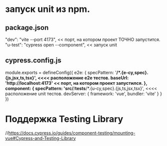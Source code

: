 # запуск unit из npm.

## package.json
"dev": "vite --port 4173",               << порт, на котором проект ТОЧНО запустится.
"u-test": "cypress open --component",     << запуск unit


## cypress.config.js
module.exports = defineConfig({
  e2e: {
    specPattern: '**/*.{e-cy,spec}.{js,jsx,ts,tsx}',             <<<<  расположение e2e тестов.
    baseUrl: 'http://localhost:4173'                     << порт, на котором проект запустился.
  },
  component: {
    specPattern: 'src/**/__tests__/*.{u-cy,spec}.{js,ts,jsx,tsx}',        <<<<  расположение unit тестов.
    devServer: {
      framework: 'vue',
      bundler: 'vite'
    }
  }
})



# Поддержка Testing Library
//https://docs.cypress.io/guides/component-testing/mounting-vue#Cypress-and-Testing-Library








